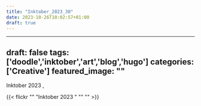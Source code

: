 ```yaml
---
title: "Inktober_2023_30"
date: 2023-10-26T10:02:57+01:00
draft: true
---
```

---
draft: false
tags: ['doodle','inktober','art','blog','hugo']
categories: ['Creative']
featured_image: ""
---

Inktober 2023 , 


{{< flickr ""
           "Inktober 2023 "
           ""
           "" >}}

